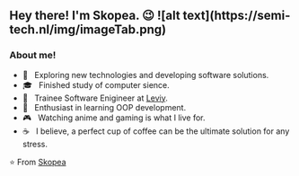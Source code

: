 <h2> Hey there! I'm Skopea. 😉 ![alt text](https://semi-tech.nl/img/imageTab.png)</h2>

<h3> About me! </h3>

- 🤔 &nbsp; Exploring new technologies and developing software solutions.
- 🎓 &nbsp; Finished study of computer sience.
- 💼 &nbsp; Trainee Software Enigineer at [Leviy](https://leviy.com/).
- 🌱 &nbsp; Enthusiast in learning OOP development.
- 🎮 &nbsp; Watching anime and gaming is what I live for.
- ☕ &nbsp; I believe, a perfect cup of coffee can be the ultimate solution for any stress. 

⭐️ From [Skopea](https://github.com/Skopea)
